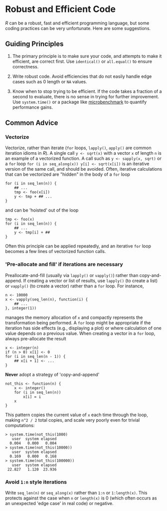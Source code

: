 # Robust and Efficient Code

_R_ can be a robust, fast and efficient programming language, but some
coding practices can be very unfortunate. Here are some suggestions.

## Guiding Principles

1. The primary principle is to make sure your code, and attempts to
   make it efficient, are correct first. Use `identical()` or
   `all.equal()` to ensure correctness.

2. Write robust code. Avoid efficiencies that do not easily handle
   edge cases such as 0 length or `NA` values.

3. Know when to stop trying to be efficient. If the code takes a
   fraction of a second to evaluate, there is no sense in trying for
   further improvement. Use `system.time()` or a package like
   [microbenchmark][] to quantify performance gains.

## Common Advice

### Vectorize

Vectorize, rather than iterate (`for` loops, `lapply()`, `apply()` are
common iteration idioms in _R_). A single call `y <- sqrt(x)` with a
vector `x` of length `n` is an example of a vectorized function. A
call such as `y <- sapply(x, sqrt)` or a `for` loop `for (i in
seq_along(x)) y[i] <- sqrt(x[i])` is an iterative version of the same
call, and should be avoided. Often, iterative calculations that can be
vectorized are "hidden" in the body of a `for` loop

    for (i in seq_len(n)) {
        ## ...
        tmp <- foo(x[i])
        y <- tmp + ## ...
    }

and can be 'hoisted' out of the loop

    tmp <- foo(x)
    for (i in seq_len(n)) {
        ## ...
        y <- tmp[i] + ##
    }

Often this principle can be applied repeatedly, and an iterative
`for` loop becomes a few lines of vectorized function calls.

### 'Pre-allocate and fill' if iterations are necessary

Preallocate-and-fill (usually via `lapply()` or `vapply()`) rather
than copy-and-append. If creating a vector or list of results, use
`lapply()` (to create a list) or `vapply()` (to create a vector)
rather than a `for` loop. For instance,

    n <- 10000
    x <- vapply(seq_len(n), function(i) {
        ## ...
    }, integer(1))

manages the memory allocation of `x` and compactly represents the
transformation being performed. A `for` loop might be appropriate if
the iteration has side effects (e.g., displaying a plot) or where
calculation of one value depends on a previous value. When creating a
vector in a `for` loop, always pre-allocate the result

    x <- integer(n)
    if (n > 0) x[1] <- 0
    for (i in seq_len(n - 1)) {
        ## x[i + 1] <- ...
    }

**Never** adopt a strategy of 'copy-and-append'

    not_this <- function(n) {
        x <- integer()
        for (i in seq_len(n))
            x[i] = i
        x
    }

This pattern copies the current value of `x` each time through the
loop, making `n^2 / 2` total copies, and scale very poorly even for
trivial computations:

    > system.time(not_this(1000)
       user  system elapsed 
      0.004   0.000   0.004 
    > system.time(not_this(10000))
       user  system elapsed 
      0.169   0.000   0.168 
    > system.time(not_this(100000))
       user  system elapsed 
     22.827   1.120  23.936 

### Avoid `1:n` style iterations

Write `seq_len(n)` or `seq_along(x)` rather than `1:n` or
`1:length(x)`. This protects against the case when `n` or `length(x)`
is 0 (which often occurs as an unexpected 'edge case' in real code) or
negative.

[microbenchmark]: https://cran.r-project.org/web/packages/microbenchmark
